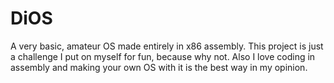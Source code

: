 # DiOS
A very basic, amateur OS made entirely in x86 assembly.
This project is just a challenge I put on myself for fun, because why not.
Also I love coding in assembly and making your own OS with it is the best
way in my opinion.